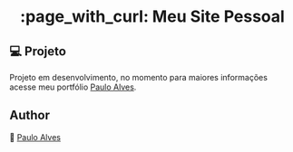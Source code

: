 <h1 align="center">:page_with_curl: Meu Site Pessoal</h1>

## :computer: Projeto
Projeto em desenvolvimento, no momento para maiores informações acesse meu portfólio [Paulo Alves](https://pauloalves8039.github.io/portfolio/).

## Author
:boy: [Paulo Alves](https://github.com/PauloAlves8039)




